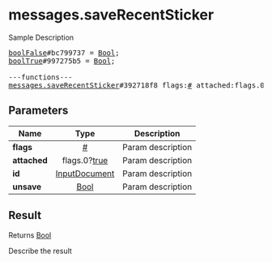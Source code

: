 # messages.saveRecentSticker

Sample Description

<pre>
<a href="../constructor/boolFalse">boolFalse</a>#bc799737 = <a href="../type/Bool.md">Bool</a>;
<a href="../constructor/boolTrue">boolTrue</a>#997275b5 = <a href="../type/Bool.md">Bool</a>;

---functions---
<a href="../method/messages.saveRecentSticker.md">messages.saveRecentSticker</a>#392718f8 flags:<a href="../type/#.md">#</a> attached:flags.0?<a href="../type/true.md">true</a> id:<a href="../type/InputDocument.md">InputDocument</a> unsave:<a href="../type/Bool.md">Bool</a> = <a href="../type/Bool.md">Bool</a>;
</pre>

## Parameters

| Name | Type | Description |
|------|:----:|-------------|
| **flags** | <a href="../type/#.md">#</a> | Param description |
| **attached** | flags.0?<a href="../type/true.md">true</a> | Param description |
| **id** | <a href="../type/InputDocument.md">InputDocument</a> | Param description |
| **unsave** | <a href="../type/Bool.md">Bool</a> | Param description |

## Result

Returns <a href="../type/Bool.md">Bool</a>

Describe the result

